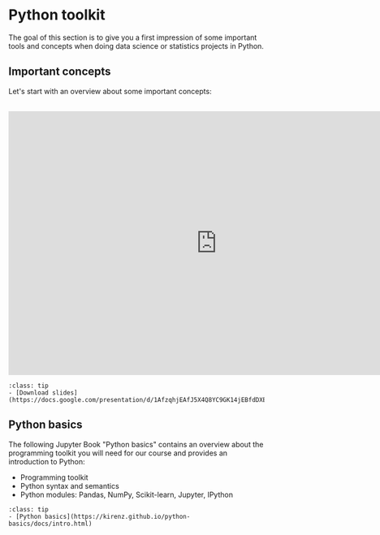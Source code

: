 # Python toolkit

The goal of this section is to give you a first impression of some important tools and concepts when doing data science or statistics projects in Python.

## Important concepts

Let's start with an overview about some important concepts:

<br>

<iframe src="https://docs.google.com/presentation/d/e/2PACX-1vRsA9DRKEm7XOZeO8NA-6udaVRhIYMFGH5EkIaTSEU9Qh7Q2Wcaplg1EZDvfQxUos3LoHZkv-Gr28I5/embed?start=false&loop=false&delayms=3000" frameborder="0" width="820" height="520" allowfullscreen="true" mozallowfullscreen="true" webkitallowfullscreen="true"></iframe>

<br>

```{admonition} Slides
:class: tip
- [Download slides](https://docs.google.com/presentation/d/1AfzqhjEAfJ5X4Q8YC9GK14jEBfdDXEIRmXonriwYHNY/export/pdf)
```

## Python basics

The following Jupyter Book "Python basics" contains an overview about the programming toolkit you will need for our course and provides an introduction to Python:

- Programming toolkit
- Python syntax and semantics
- Python modules: Pandas, NumPy, Scikit-learn, Jupyter, IPython

```{admonition} Jupyter Book
:class: tip
- [Python basics](https://kirenz.github.io/python-basics/docs/intro.html)
```
